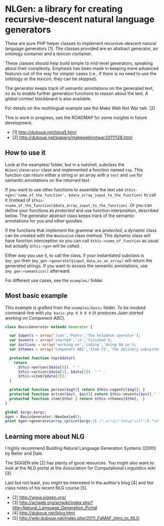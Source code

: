 # NLGen: a library for creating recursive-descent natural language generators

These are pure PHP helper classes to implement recursive-descent
natural language generators [1].  The classes provided are an abstract
generator, an ontology container and a lexicon container.

These classes should help build simple to mid-level generators,
speaking about their complexity.  Emphasis has been made in keeping
more advanced features out of the way for simpler cases (i.e., if
there is no need to use the ontology or the lexicon, they can be
skipped).

The generator keeps track of semantic annotations on the generated
text, so as to enable further generation functions to reason about the
text.  A global context blackboard is also available.

For details on the multilingual example see the Make Web Not War talk. [2]

This is work in progress, see the ROADMAP for some insights in future
development.

* [1] http://duboue.net/blog5.html
* [2] http://duboue.net/papers/makewebnotwar20111128.html


## How to use it

Look at the examples/ folder, but in a nutshell, subclass the
`NLGen\\Generator` class and implemented a function named `top`. This
function can return either a string or an array with a `text` and
`sem` for semantic annotations on the returned text.

If you want to use other functions to assemble the text use
`$this->gen('name_of_the_function',
$data_array_input_to_the_function)` to call it (instead of
`$this->name_of_the_function($data_array_input_to_the_function)`. Or
you can define your functions as *protected* and use function
interposition, described below. The generator abstract class keeps
track of the semantic annotations for you and other goodies.

If the functions that implement the grammar are *protected*, a dynamic
class can be created with the `NewSealed` class method. This dynamic
class will have function interception so you can call
`$this->name_of_function` as usual but actually `$this->gen` will be
called.

Either way you use it, to call the class, if your instantiated
subclass is `$my_gen` then `$my_gen->generate($input_data_as_an_array)`
will return the generated strings. If you want to access the semantic
annotations, use `$my_gen->semantics()` afterward.

For different use cases, see the `examples/` folder.


## Most basic example

This example is grafted from the `examples/basic` folder. To be
invoked command-line with `php basic.php 0 0 0 0` (it produces _Juan
started working on Component ABC_).

```php
class BasicGenerator extends Generator {

  var $agents = array('Juan','Pedro','The helpdesk operator');
  var $events = array('started','is','finished');
  var $actions = array('working on','coding','doing QA on');
  var $themes = array('Component ABC','Item 25','the delivery subsystem');

  protected function top($data){
    return
      $this->person($data[0]). " " .
      $this->action($data[1], $data[2]). " " .
      $this->item($data[3]);
  }

  protected function person($agt){ return $this->agents[$agt]; }
  protected function action($evt, $act){ return $this->events[$evt]." ".$this->actions[$act]; }
  protected function item($thm) { return $this->themes[$thm];  }
}

global $argv,$argc;
$gen = BasicGenerator::NewSealed();
print $gen->generate(array_splice($argv,1) /*,array("debug"=>1)*/)."\n";
```


## Learning more about NLG

I highly recommend Building Natural Language Generation Systems (2000)
by Reiter and Dale.

The SIGGEN site [2] has plenty of good resources. You might also want
to look at the NLG portal at the Association for Computational
Linguistics wiki [3].

Last but not least, you might be interested in the author's blog [4]
and the class notes of his recent NLG course [5].


* [2] http://www.siggen.org/
* [3] http://aclweb.org/aclwiki/index.php?title=Natural_Language_Generation_Portal
* [4] http://duboue.net/blog.html
* [5] http://wiki.duboue.net/index.php/2011_FaMAF_Intro_to_NLG
